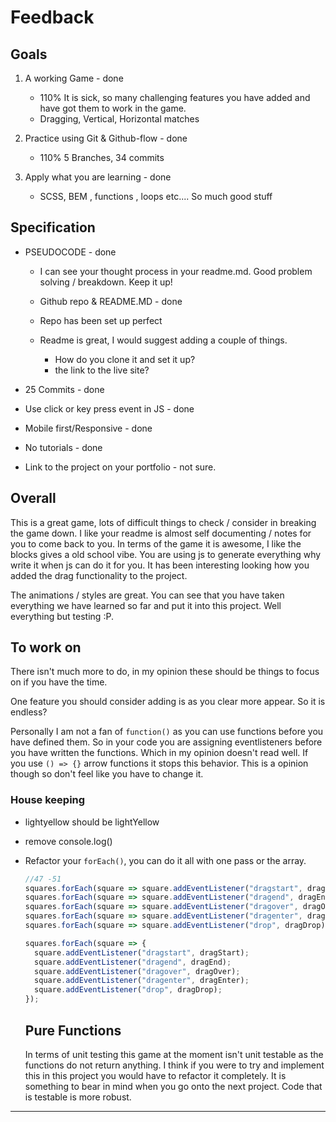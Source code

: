 # Feedback

## Goals

1. A working Game - done

   - 110% It is sick, so many challenging features you have added and have got them to work in the game.
   - Dragging, Vertical, Horizontal matches

2. Practice using Git & Github-flow - done

   - 110% 5 Branches, 34 commits

3. Apply what you are learning - done

   - SCSS, BEM , functions , loops etc.... So much good stuff

## Specification

- PSEUDOCODE - done

  - I can see your thought process in your readme.md. Good problem solving / breakdown. Keep it up!

  - Github repo & README.MD - done

  - Repo has been set up perfect
  - Readme is great, I would suggest adding a couple of things.
    - How do you clone it and set it up?
    - the link to the live site?

- 25 Commits - done

- Use click or key press event in JS - done

- Mobile first/Responsive - done

- No tutorials - done

- Link to the project on your portfolio - not sure.

## Overall

This is a great game, lots of difficult things to check / consider in breaking the game down. I like your readme is almost self documenting / notes for you to come back to you. In terms of the game it is awesome, I like the blocks gives a old school vibe. You are using js to generate everything why write it when js can do it for you. It has been interesting looking how you added the drag functionality to the project.

The animations / styles are great. You can see that you have taken everything we have learned so far and put it into this project. Well everything but testing :P.

## To work on

There isn't much more to do, in my opinion these should be things to focus on if you have the time.

One feature you should consider adding is as you clear more appear. So it is endless?

Personally I am not a fan of `function()` as you can use functions before you have defined them. So in your code you are assigning eventlisteners before you have written the functions. Which in my opinion doesn't read well. If you use `() => {}` arrow functions it stops this behavior. This is a opinion though so don't feel like you have to change it.

### House keeping

- lightyellow should be lightYellow
- remove console.log()
- Refactor your `forEach()`, you can do it all with one pass or the array.

  ```js
  //47 -51
  squares.forEach(square => square.addEventListener("dragstart", dragStart));
  squares.forEach(square => square.addEventListener("dragend", dragEnd));
  squares.forEach(square => square.addEventListener("dragover", dragOver));
  squares.forEach(square => square.addEventListener("dragenter", dragEnter));
  squares.forEach(square => square.addEventListener("drop", dragDrop));
  ```

  ```js
  squares.forEach(square => {
    square.addEventListener("dragstart", dragStart);
    square.addEventListener("dragend", dragEnd);
    square.addEventListener("dragover", dragOver);
    square.addEventListener("dragenter", dragEnter);
    square.addEventListener("drop", dragDrop);
  });
  ```

  ## Pure Functions

  In terms of unit testing this game at the moment isn't unit testable as the functions do not return anything. I think if you were to try and implement this in this project you would have to refactor it completely. It is something to bear in mind when you go onto the next project. Code that is testable is more robust.

---
